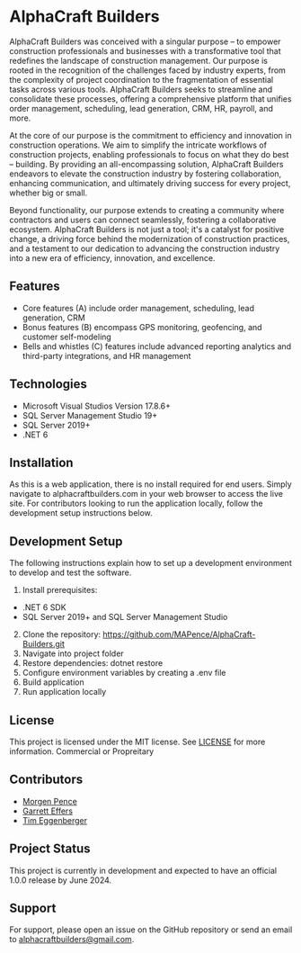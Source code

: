 # AlphaCraft Builders

AlphaCraft Builders was conceived with a singular purpose – to empower construction professionals and businesses with a transformative tool that redefines the landscape of construction management. Our purpose is rooted in the recognition of the challenges faced by industry experts, from the complexity of project coordination to the fragmentation of essential tasks across various tools. AlphaCraft Builders seeks to streamline and consolidate these processes, offering a comprehensive platform that unifies order management, scheduling, lead generation, CRM, HR, payroll, and more.

At the core of our purpose is the commitment to efficiency and innovation in construction operations. We aim to simplify the intricate workflows of construction projects, enabling professionals to focus on what they do best – building. By providing an all-encompassing solution, AlphaCraft Builders endeavors to elevate the construction industry by fostering collaboration, enhancing communication, and ultimately driving success for every project, whether big or small.

Beyond functionality, our purpose extends to creating a community where contractors and users can connect seamlessly, fostering a collaborative ecosystem. AlphaCraft Builders is not just a tool; it's a catalyst for positive change, a driving force behind the modernization of construction practices, and a testament to our dedication to advancing the construction industry into a new era of efficiency, innovation, and excellence.


## Features

- Core features (A) include order management, scheduling, lead generation, CRM
- Bonus features (B) encompass GPS monitoring, geofencing, and customer self-modeling
- Bells and whistles (C) features include advanced reporting analytics and third-party integrations, and HR management
  
## Technologies

- Microsoft Visual Studios Version 17.8.6+
- SQL Server Management Studio 19+
- SQL Server 2019+
- .NET 6

## Installation

As this is a web application, there is no install required for end users. Simply navigate to alphacraftbuilders.com in your web browser to access the live site. 
For contributors looking to run the application locally, follow the development setup instructions below.

## Development Setup 

The following instructions explain how to set up a development environment to develop and test the software.

1. Install prerequisites:
- .NET 6 SDK
- SQL Server 2019+ and SQL Server Management Studio
2. Clone the repository: https://github.com/MAPence/AlphaCraft-Builders.git
3. Navigate into project folder
4. Restore dependencies:
    dotnet restore
5. Configure environment variables by creating a .env file
6. Build application
7. Run application locally

## License

This project is licensed under the MIT license. See [LICENSE](LICENSE) for more information.
Commercial or Propreitary

## Contributors

- [Morgen Pence](https://github.com/MAPence)
- [Garrett Effers](https://github.com/Gamesshadow)
- [Tim Eggenberger](https://github.com/Teggenberg)

## Project Status  

This project is currently in development and expected to have an official 1.0.0 release by June 2024.  

## Support

For support, please open an issue on the GitHub repository or send an email to alphacraftbuilders@gmail.com.
